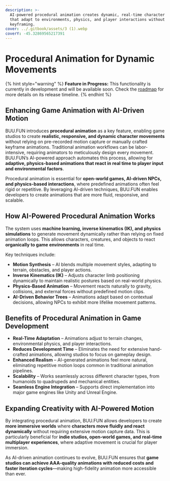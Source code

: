 ```yaml
---
description: >-
  AI-powered procedural animation creates dynamic, real-time character movements
  that adapt to environments, physics, and player interactions without manual
  keyframing.
cover: ../.gitbook/assets/3 (1).webp
coverY: -45.32869565217391
---
```


# Procedural Animation for Dynamic Movements

{% hint style="warning" %}
**Feature in Progress:** This functionality is currently in development and will be available soon. Check the [roadmap](../timeline/roadmap.md) for more details on its release timeline.
{% endhint %}

## **Enhancing Game Animation with AI-Driven Motion**

BUU.FUN introduces **procedural animation** as a key feature, enabling game studios to create **realistic, responsive, and dynamic character movements** without relying on pre-recorded motion capture or manually crafted keyframe animations. Traditional animation workflows can be labor-intensive, requiring animators to meticulously design every movement. BUU.FUN’s AI-powered approach automates this process, allowing for **adaptive, physics-based animations that react in real time to player input and environmental factors**.

Procedural animation is essential for **open-world games, AI-driven NPCs, and physics-based interactions**, where predefined animations often feel rigid or repetitive. By leveraging AI-driven techniques, BUU.FUN enables developers to create animations that are more fluid, responsive, and scalable.

## **How AI-Powered Procedural Animation Works**

The system uses **machine learning, inverse kinematics (IK), and physics simulations** to generate movement dynamically rather than relying on fixed animation loops. This allows characters, creatures, and objects to react **organically to game environments** in real time.

Key techniques include:

* **Motion Synthesis** – AI blends multiple movement styles, adapting to terrain, obstacles, and player actions.
* **Inverse Kinematics (IK)** – Adjusts character limb positioning dynamically to maintain realistic postures based on real-world physics.
* **Physics-Based Animation** – Movement reacts naturally to gravity, collisions, and external forces without predefined motion clips.
* **AI-Driven Behavior Trees** – Animations adapt based on contextual decisions, allowing NPCs to exhibit more lifelike movement patterns.

## **Benefits of Procedural Animation in Game Development**

* **Real-Time Adaptation** – Animations adjust to terrain changes, environmental physics, and player interactions.
* **Reduces Development Time** – Eliminates the need for extensive hand-crafted animations, allowing studios to focus on gameplay design.
* **Enhanced Realism** – AI-generated animations feel more natural, eliminating repetitive motion loops common in traditional animation pipelines.
* **Scalability** – Works seamlessly across different character types, from humanoids to quadrupeds and mechanical entities.
* **Seamless Engine Integration** – Supports direct implementation into major game engines like Unity and Unreal Engine.

## **Expanding Creativity with AI-Powered Motion**

By integrating procedural animation, BUU.FUN allows developers to create **more immersive worlds** where **characters move fluidly and react dynamically** without requiring extensive motion capture data. This is particularly beneficial for **indie studios, open-world games, and real-time multiplayer experiences**, where adaptive movement is crucial for player immersion.

As AI-driven animation continues to evolve, BUU.FUN ensures that **game studios can achieve AAA-quality animations with reduced costs and faster iteration cycles**—making high-fidelity animation more accessible than ever.
